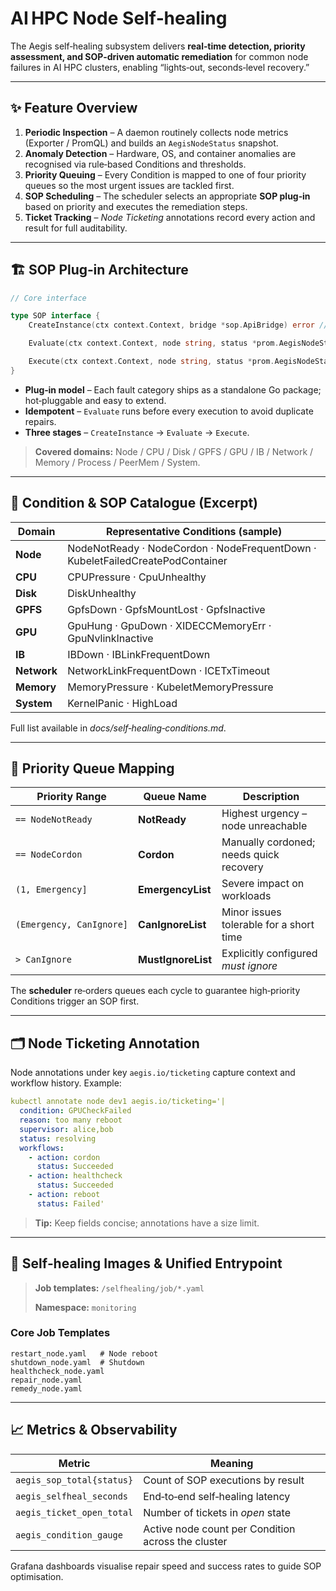 # AI HPC Node Self‑healing

The Aegis self‑healing subsystem delivers **real‑time detection, priority assessment, and SOP‑driven automatic remediation** for common node failures in AI HPC clusters, enabling “lights‑out, seconds‑level recovery.”

---

## ✨ Feature Overview

1. **Periodic Inspection** – A daemon routinely collects node metrics (Exporter / PromQL) and builds an `AegisNodeStatus` snapshot.
2. **Anomaly Detection** – Hardware, OS, and container anomalies are recognised via rule‑based Conditions and thresholds.
3. **Priority Queuing** – Every Condition is mapped to one of four priority queues so the most urgent issues are tackled first.
4. **SOP Scheduling** – The scheduler selects an appropriate **SOP plug‑in** based on priority and executes the remediation steps.
5. **Ticket Tracking** – *Node Ticketing* annotations record every action and result for full auditability.

---

## 🏗️ SOP Plug‑in Architecture

```go
// Core interface

type SOP interface {
    CreateInstance(ctx context.Context, bridge *sop.ApiBridge) error // Initialisation

    Evaluate(ctx context.Context, node string, status *prom.AegisNodeStatus) bool // Pre‑check / idempotency

    Execute(ctx context.Context, node string, status *prom.AegisNodeStatus) error // Remediation action
}
```

* **Plug‑in model** – Each fault category ships as a standalone Go package; hot‑pluggable and easy to extend.
* **Idempotent** – `Evaluate` runs before every execution to avoid duplicate repairs.
* **Three stages** – `CreateInstance` → `Evaluate` → `Execute`.

> **Covered domains:** Node / CPU / Disk / GPFS / GPU / IB / Network / Memory / Process / PeerMem / System.

---

## 📜 Condition & SOP Catalogue (Excerpt)

| Domain      | Representative Conditions (sample)                                             |
| ----------- | ------------------------------------------------------------------------------ |
| **Node**    | NodeNotReady · NodeCordon · NodeFrequentDown · KubeletFailedCreatePodContainer |
| **CPU**     | CPUPressure · CpuUnhealthy                                                     |
| **Disk**    | DiskUnhealthy                                                                  |
| **GPFS**    | GpfsDown · GpfsMountLost · GpfsInactive                                        |
| **GPU**     | GpuHung · GpuDown · XIDECCMemoryErr · GpuNvlinkInactive                        |
| **IB**      | IBDown · IBLinkFrequentDown                                                    |
| **Network** | NetworkLinkFrequentDown · ICETxTimeout                                         |
| **Memory**  | MemoryPressure · KubeletMemoryPressure                                         |
| **System**  | KernelPanic · HighLoad                                                         |

Full list available in *docs/self‑healing‑conditions.md*.

---

## 🔀 Priority Queue Mapping

| Priority Range           | Queue Name         | Description                             |
| ------------------------ | ------------------ | --------------------------------------- |
| `== NodeNotReady`        | **NotReady**       | Highest urgency – node unreachable      |
| `== NodeCordon`          | **Cordon**         | Manually cordoned; needs quick recovery |
| `(1, Emergency]`         | **EmergencyList**  | Severe impact on workloads              |
| `(Emergency, CanIgnore]` | **CanIgnoreList**  | Minor issues tolerable for a short time |
| `> CanIgnore`            | **MustIgnoreList** | Explicitly configured *must ignore*     |

The **scheduler** re‑orders queues each cycle to guarantee high‑priority Conditions trigger an SOP first.

---

## 🗂️ Node Ticketing Annotation

Node annotations under key `aegis.io/ticketing` capture context and workflow history. Example:

```yaml
kubectl annotate node dev1 aegis.io/ticketing='|
  condition: GPUCheckFailed
  reason: too many reboot
  supervisor: alice,bob
  status: resolving
  workflows:
    - action: cordon
      status: Succeeded
    - action: healthcheck
      status: Succeeded
    - action: reboot
      status: Failed'
```

> **Tip:** Keep fields concise; annotations have a size limit.

---

## 🐳 Self‑healing Images & Unified Entrypoint

> **Job templates:** `/selfhealing/job/*.yaml`
>
> **Namespace:** `monitoring`

### Core Job Templates

```
restart_node.yaml   # Node reboot
shutdown_node.yaml  # Shutdown
healthcheck_node.yaml
repair_node.yaml
remedy_node.yaml
```

---

## 📈 Metrics & Observability

| Metric                    | Meaning                                            |
| ------------------------- | -------------------------------------------------- |
| `aegis_sop_total{status}` | Count of SOP executions by result                  |
| `aegis_selfheal_seconds`  | End‑to‑end self‑healing latency                    |
| `aegis_ticket_open_total` | Number of tickets in *open* state                  |
| `aegis_condition_gauge`   | Active node count per Condition across the cluster |

Grafana dashboards visualise repair speed and success rates to guide SOP optimisation.
